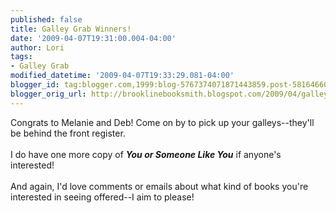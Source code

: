 ```yaml
---
published: false
title: Galley Grab Winners!
date: '2009-04-07T19:31:00.004-04:00'
author: Lori
tags:
- Galley Grab
modified_datetime: '2009-04-07T19:33:29.081-04:00'
blogger_id: tag:blogger.com,1999:blog-5767374071871443859.post-5816466076335326555
blogger_orig_url: http://brooklinebooksmith.blogspot.com/2009/04/galley-grab-winners.html
---
```


Congrats to Melanie and Deb! Come on by to pick up your galleys--they'll be behind the front register.<br /><br />I do have one more copy of <strong><em>You or Someone Like You</em></strong> if anyone's interested!<br /><br />And again, I'd love comments or emails about what kind of books you're interested in seeing offered--I aim to please!